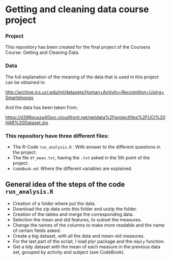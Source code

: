 # Getting and cleaning data course project
### Project
This repository has been created for the final project of the Coursera Course: Getting and Cleaning Data.
### Data
The full explanation of the meaning of the data that is used in this project can be obtained in:

http://archive.ics.uci.edu/ml/datasets/Human+Activity+Recognition+Using+Smartphones

And the data has been taken from:

https://d396qusza40orc.cloudfront.net/getdata%2Fprojectfiles%2FUCI%20HAR%20Dataset.zip

### This repository have three different files:
* The R-Code `run_analysis.R` : With answer to the different questions in the project.
*  The file `df_mean.txt`, having the `.txt` asked in the 5th point of the project.
*  `CodeBook.md`: Where the different variables are explained.

## General idea of the steps of the code `run_analysis.R`
* Creation of a folder where put the data.
* Download the zip data onto this folder and unzip the folder.
* Creation of the tables and merge the corresponding data.
* Selection the mean and std features, to subset the measures.
* Change the names of the columns to make more readable and the name of certain fields asked.
* Create a big dataset, with all the data and mean-std measures.
* For the last part of the script, I load plyr package and the `ddply` function.
* Get a tidy dataset with the mean of each measure in the previous data set, grouped by activity and subject (see CodeBook).
